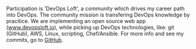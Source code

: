 Participation is 'DevOps Loft', a community which drives my career path into DevOps.
The community mission is transfering DevOps knowledge by pracitice. We are implementing an open source web app (www.devopsloft.io), while picking up DevOps technologies, like: git (GitHub), AWS, Linux, scripting, Chef/Ansible.
For more info and see my commits, go to [GitHub](https://github.com/DevOpsLoft/DevOpsLoft).
